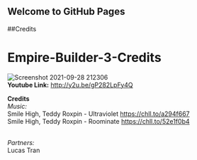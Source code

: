 ## Welcome to GitHub Pages

##Credits
# Empire-Builder-3-Credits
![Screenshot 2021-09-28 212306](https://user-images.githubusercontent.com/73246001/135203122-3ff57878-8340-4639-b798-e511ebee3d55.png)
<br>
**Youtube Link:** http://y2u.be/gP282LpFy4Q

**Credits** <br>
*Music:* <br>
Smile High, Teddy Roxpin - Ultraviolet https://chll.to/a294f667 <br> 
Smile High, Teddy Roxpin - Roominate https://chll.to/52e1f0b4 <br> <br>

*Partners:* <br>
Lucas Tran <br>



